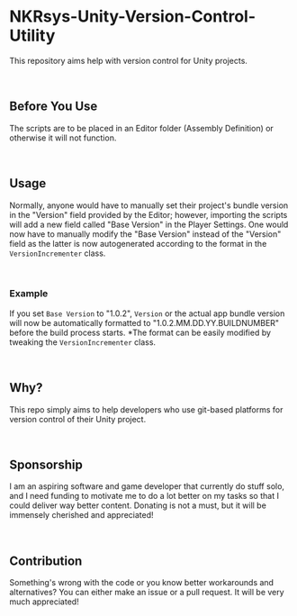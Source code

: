 # NKRsys-Unity-Version-Control-Utility
This repository aims help with version control for Unity projects.

<br>

## Before You Use
The scripts are to be placed in an Editor folder (Assembly Definition) or otherwise it will not function.

<br>

## Usage
Normally, anyone would have to manually set their project's bundle version in the "Version" field provided by the Editor; however, importing the scripts will add a new field called "Base Version" in the Player Settings. One would now have to manually modify the "Base Version" instead of the "Version" field as the latter is now autogenerated according to the format in the `VersionIncrementer` class.

<br>

### Example
If you set `Base Version` to "1.0.2", `Version` or the actual app bundle version will now be automatically formatted to "1.0.2.MM.DD.YY.BUILDNUMBER" before the build process starts. *The format can be easily modified by tweaking the `VersionIncrementer` class.

<br>

## Why?
This repo simply aims to help developers who use git-based platforms for version control of their Unity project.

<br>

## Sponsorship
I am an aspiring software and game developer that currently do stuff solo, and I need funding to motivate me to do a lot better on my tasks so that I could deliver way better content. Donating is not a must, but it will be immensely cherished and appreciated!

<br>

## Contribution
Something's wrong with the code or you know better workarounds and alternatives? You can either make an issue or a pull request. It will be very much appreciated!
